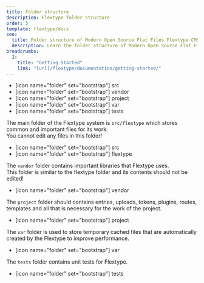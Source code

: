 ```yaml
---
title: Folder structure
description: Flextype folder structure
order: 5
template: flextype/docs
seo:
  title: Folder structure of Modern Open Source Flat Files Flextype CMS
  description: Learn the folder structure of Modern Open Source Flat Files Flextype CMS
breadcrumbs:
  1:
    title: "Getting Started"
    link: "[url]/flextype/documentation/getting-started/"
---
```


<ul class="file-list">
    <li>[icon name="folder" set="bootstrap"] src</li>
    <li>[icon name="folder" set="bootstrap"] vendor</li>
    <li>[icon name="folder" set="bootstrap"] project</li>
    <li>[icon name="folder" set="bootstrap"] var</li>
    <li>[icon name="folder" set="bootstrap"] tests</li>
</ul>

The main folder of the Flextype system is `src/flextype` which stores common and important files for its work.  
You cannot edit any files in this folder!

<ul class="file-list">
    <li>[icon name="folder" set="bootstrap"] src</li>
    <li class="file-list-level-2">[icon name="folder" set="bootstrap"] flextype</li>
</ul>

The `vendor` folder contains important libraries that Flextype uses.  
This folder is similar to the flextype folder and its contents should not be edited!

<ul class="file-list">
    <li>[icon name="folder" set="bootstrap"] vendor</li>
</ul>

The `project` folder should contains entries, uploads, tokens, plugins, routes, templates and all that is necessary for the work of the project.

<ul class="file-list">
    <li>[icon name="folder" set="bootstrap"] project</li>
</ul>

The `var` folder is used to store temporary cached files that are automatically created by the Flextype to improve performance.

<ul class="file-list">
    <li>[icon name="folder" set="bootstrap"] var</li>
</ul>

The `tests` folder contains unit tests for Flextype.  

<ul class="file-list">
    <li>[icon name="folder" set="bootstrap"] tests</li>
</ul>

